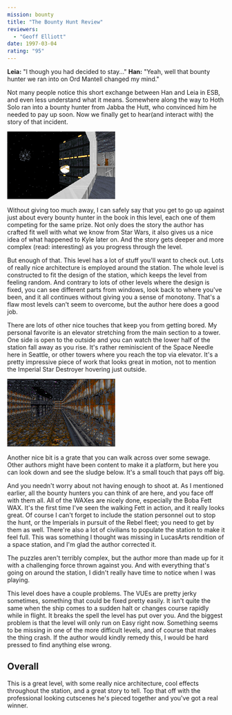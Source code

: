 ```yaml
---
mission: bounty
title: "The Bounty Hunt Review"
reviewers: 
  - "Geoff Elliott"
date: 1997-03-04
rating: "95"
---
```


**Leia:** "I though you had decided to stay..."
**Han:** "Yeah, well that bounty hunter we ran into on Ord Mantell changed my mind."

Not many people notice this short exchange between Han and Leia in ESB, and even less understand what it means. Somewhere along the way to Hoth Solo ran into a bounty hunter from Jabba the Hutt, who convinced him he needed to pay up soon. Now we finally get to hear(and interact with) the story of that incident.

![Bounty Hunt screenshot 1](./bounty1.png "The Imperials have decided to crash the party.")

Without giving too much away, I can safely say that you get to go up against just about every bounty hunter in the book in this level, each one of them competing for the same prize. Not only does the story the author has crafted fit well with what we know from Star Wars, it also gives us a nice idea of what happened to Kyle later on. And the story gets deeper and more complex (read: interesting) as you progress through the level.

But enough of that. This level has a lot of stuff you'll want to check out. Lots of really nice architecture is employed around the station. The whole level is constructed to fit the design of the station, which keeps the level from feeling random. And contrary to lots of other levels where the design is fixed, you can see different parts from windows, look back to where you've been, and it all continues without giving you a sense of monotony. That's a flaw most levels can't seem to overcome, but the author here does a good job.

There are lots of other nice touches that keep you from getting bored. My personal favorite is an elevator stretching from the main section to a tower. One side is open to the outside and you can watch the lower half of the station fall away as you rise. It's rather reminiscient of the Space Needle here in Seattle, or other towers where you reach the top via elevator. It's a pretty impressive piece of work that looks great in motion, not to mention the Imperial Star Destroyer hovering just outside.

![Bounty Hunt screenshot 2](./bounty2.png "Little touches in the architecture and design(note the see-through grating) pay off big in this level.")

Another nice bit is a grate that you can walk across over some sewage. Other authors might have been content to make it a platform, but here you can look down and see the sludge below. It's a small touch that pays off big.

And you needn't worry about not having enough to shoot at. As I mentioned earlier, all the bounty hunters you can think of are here, and you face off with them all. All of the WAXes are nicely done, especially the Boba Fett WAX. It's the first time I've seen the walking Fett in action, and it really looks great. Of course I can't forget to include the station personnel out to stop the hunt, or the Imperials in pursuit of the Rebel fleet; you need to get by them as well. There're also a lot of civilians to populate the station to make it feel full. This was something I thought was missing in LucasArts rendition of a space station, and I'm glad the author corrected it.

The puzzles aren't terribly complex, but the author more than made up for it with a challenging force thrown against you. And with everything that's going on around the station, I didn't really have time to notice when I was playing.

This level does have a couple problems. The VUEs are pretty jerky sometimes, something that could be fixed pretty easily. It isn't quite the same when the ship comes to a sudden halt or changes course rapidly while in flight. It breaks the spell the level has put over you. And the biggest problem is that the level will only run on Easy right now. Something seems to be missing in one of the more difficult levels, and of course that makes the thing crash. If the author would kindly remedy this, I would be hard pressed to find anything else wrong.

## Overall

This is a great level, with some really nice architecture, cool effects throughout the station, and a great story to tell. Top that off with the professional looking cutscenes he's pieced together and you've got a real winner.